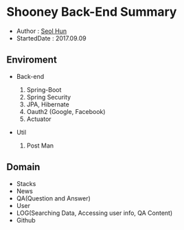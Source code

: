 # Shooney Back-End Summary


- Author : [Seol Hun](https://github.com/Seolhun)
- StartedDate : 2017.09.09

## Enviroment
- Back-end
	1. Spring-Boot
	2. Spring Security
	3. JPA, Hibernate
	4. Oauth2 (Google, Facebook)
	5. Actuator

- Util
	1. Post Man

## Domain
- Stacks
- News
- QA(Question and Answer)
- User
- LOG(Searching Data, Accessing user info, QA Content)
- Github